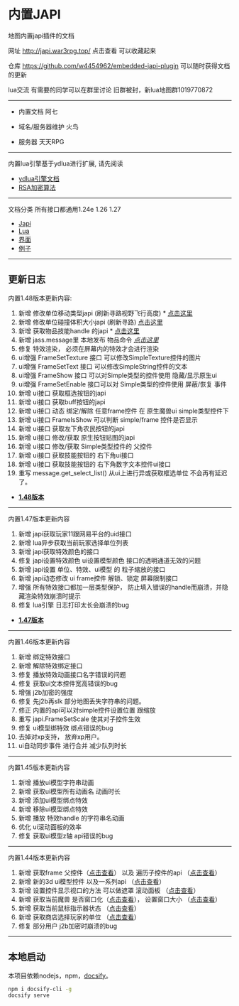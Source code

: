 # 内置JAPI

地图内置japi插件的文档

网址 http://japi.war3rpg.top/  点击查看 可以收藏起来

仓库 https://github.com/w4454962/embedded-japi-plugin  可以随时获得文档的更新

lua交流 有需要的同学可以在群里讨论
旧群被封，新lua地图群1019770872
 
---

* 内置文档        阿七

* 域名/服务器维护  火鸟

* 服务器          天天RPG

---
内置lua引擎基于ydlua进行扩展, 请先阅读

* [ydlua引擎文档](lua-engine.md)
* [RSA加密算法](lua-rsa.md)
--- 
文档分类 所有接口都通用1.24e 1.26 1.27

* [Japi](Japi/_sidebar.md) 
* [Lua](Lua/_sidebar.md)
* [界面](Script/界面/_sidebar.md)
* [例子](Script/例子/_sidebar.md)
---
        
## 更新日志


内置1.48版本更新内容:
1. 新增 修改单位移动类型japi (刷新寻路视野飞行高度) * [点击这里](/1.48/修改单位移动类型)
2. 新增 修改单位碰撞体积大小japi (刷新寻路) [点击这里](/1.48/修改单位碰撞体积大小)
3. 新增 获取物品技能handle 的japi * [点击这里](/1.48/获取物品技能handle)
4. 新增 jass.message里 本地发布 物品命令 [*点击这里*](Script/例子/智能施法)
5. 修复 特效渲染， 必须在屏幕内的特效才会进行渲染
6. ui增强 FrameSetTexture 接口 可以修改SimpleTexture控件的图片
7. ui增强 FrameSetText 接口 可以修改SimpleString控件的文本
8. ui增强 FrameShow 接口 可以对Simple类型的控件使用 隐藏/显示原生ui
9. ui增强 FrameSetEnable 接口可以对 Simple类型的控件使用 屏蔽/恢复 事件
10. 新增 ui接口 获取框选按钮的japi 
11. 新增 ui接口 获取buff按钮的japi
12. 新增 ui接口 动态 绑定/解除 任意frame控件  在 原生魔兽ui simple类型控件下
13. 新增 ui接口 FrameIsShow 可以判断 simple/frame 控件是否显示
14. 新增 ui接口 获取左下角农民按钮的japi
15. 新增 ui接口 修改/获取 原生按钮贴图的japi
16. 新增 ui接口 修改/获取 Simple类型控件的 父控件
17. 新增 ui接口 获取技能按钮的 右下角ui接口
18. 新增 ui接口 获取技能按钮的 右下角数字文本控件ui接口
19. 重写 message.get_select_list() 从ui上进行异或获取框选单位 不会再有延迟了。

* [**1.48版本**](1.48/_sidebar)




---
内置1.47版本更新内容 
1. 新增 japi获取玩家11跟网易平台的uid接口
2. 新增 lua异步获取当前玩家选择单位列表
3. 新增 japi获取特效颜色的接口
4. 修复 japi设置特效颜色 ui设置模型颜色 接口的透明通道无效的问题
5. 新增 japi设置 单位、特效、ui模型 的 粒子缩放的接口
6. 新增 japi动态修改 ui frame控件 解锁、锁定 屏幕限制接口
7. 增强 所有特效接口都加一层类型保护， 防止填入错误的handle而崩溃，并隐藏渲染特效崩溃时提示
8. 修复 lua引擎 日志打印太长会崩溃的bug

* [**1.47版本**](1.47/_sidebar)


---
内置1.46版本更新内容
1. 新增 绑定特效接口
2. 新增 解除特效绑定接口
3. 修复 播放特效动画接口名字错误的问题 
4. 修复 获取ui文本控件宽高错误的bug
5. 增强 j2b加密的强度
6. 修复 先j2b再slk 部分地图丢失字符串的问题。
7. 修正 内置的api可以对simple控件设置位置 跟缩放
8. 重写 japi.FrameSetScale 使其对子控件生效
9. 修复 ui模型绑特效 绑点错误的bug
10. 去掉对xp支持， 放弃xp用户。
11. ui自动同步事件 进行合并 减少队列时长

 

---
内置1.45版本更新内容
1. 新增 播放ui模型字符串动画
2. 新增 获取ui模型所有动画名 动画时长
3. 新增 添加ui模型绑点特效
4. 新增 移除ui模型绑点特效
5. 新增 播放 特效handle 的字符串名动画
6. 优化 ui滚动面板的效率
7. 修复 获取ui模型z轴 api错误的bug


---
内置1.44版本更新内容
1. 新增 获取frame 父控件（[点击查看](1.44/获取父控件)） 以及 遍历子控件的api （[点击查看](1.44/获取子控件)） 
2. 新增 新的3d ui模型控件 以及一系列api   （[点击查看](Script/界面/模型2)）
3. 新增 设置控件显示视口的方法 可以做遮罩 滚动面板 （[点击查看](1.44/设置控件视口)）
4. 新增 获取当前魔兽 是否窗口化（[点击查看](1.44/获取是否窗口化模式)）， 设置窗口大小 （[点击查看](1.44/设置窗口大小)）
5. 新增 获取当前鼠标指示器状态  （[点击查看](Lua/message/目标指示器)）
6. 新增 获取商店选择玩家的单位 （[点击查看](1.44/获取商店目标)）
7. 修复 部分用户 j2b加密时崩溃的bug
---





## 本地启动

本项目依赖nodejs，npm，[docsify](https://docsify.js.org/)。

```bash
npm i docsify-cli -g
docsify serve
```




